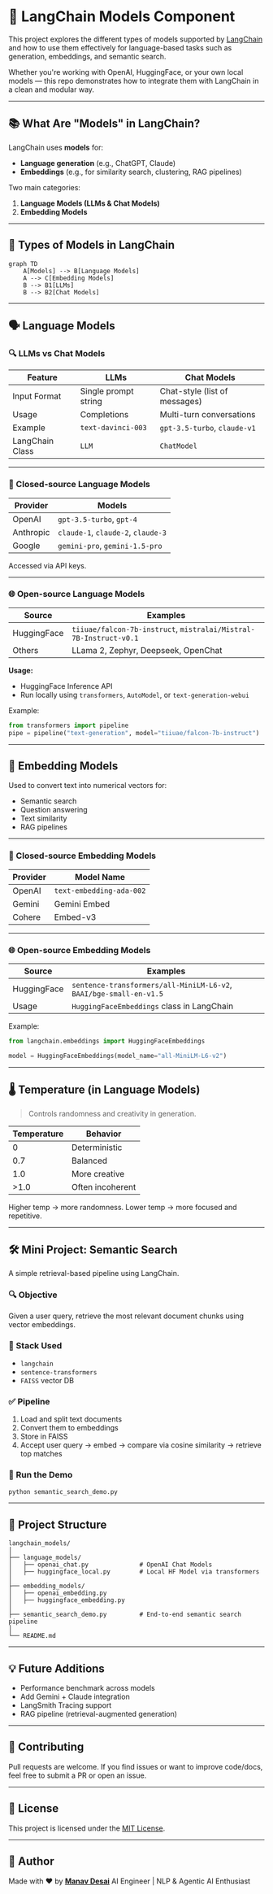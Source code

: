 # 🧠 LangChain Models Component

This project explores the different types of models supported by [LangChain](https://www.langchain.com/) and how to use them effectively for language-based tasks such as generation, embeddings, and semantic search.

Whether you're working with OpenAI, HuggingFace, or your own local models — this repo demonstrates how to integrate them with LangChain in a clean and modular way.

---

## 📚 What Are "Models" in LangChain?

LangChain uses **models** for:

- **Language generation** (e.g., ChatGPT, Claude)
- **Embeddings** (e.g., for similarity search, clustering, RAG pipelines)

Two main categories:
1. **Language Models (LLMs & Chat Models)**
2. **Embedding Models**

---

## 🧩 Types of Models in LangChain

```mermaid
graph TD
    A[Models] --> B[Language Models]
    A --> C[Embedding Models]
    B --> B1[LLMs]
    B --> B2[Chat Models]
````

---

## 🗣️ Language Models

### 🔍 LLMs vs Chat Models

| Feature         | LLMs                 | Chat Models                   |
| --------------- | -------------------- | ----------------------------- |
| Input Format    | Single prompt string | Chat-style (list of messages) |
| Usage           | Completions          | Multi-turn conversations      |
| Example         | `text-davinci-003`   | `gpt-3.5-turbo`, `claude-v1`  |
| LangChain Class | `LLM`                | `ChatModel`                   |

---

### 🛑 Closed-source Language Models

| Provider  | Models                             |
| --------- | ---------------------------------- |
| OpenAI    | `gpt-3.5-turbo`, `gpt-4`           |
| Anthropic | `claude-1`, `claude-2`, `claude-3` |
| Google    | `gemini-pro`, `gemini-1.5-pro`     |

Accessed via API keys.

---

### 🌐 Open-source Language Models

| Source      | Examples                                                          |
| ----------- | ----------------------------------------------------------------- |
| HuggingFace | `tiiuae/falcon-7b-instruct`, `mistralai/Mistral-7B-Instruct-v0.1` |
| Others      | LLama 2, Zephyr, Deepseek, OpenChat                               |

**Usage:**

* HuggingFace Inference API
* Run locally using `transformers`, `AutoModel`, or `text-generation-webui`

Example:

```python
from transformers import pipeline
pipe = pipeline("text-generation", model="tiiuae/falcon-7b-instruct")
```

---

## 🧬 Embedding Models

Used to convert text into numerical vectors for:

* Semantic search
* Question answering
* Text similarity
* RAG pipelines

---

### 🛑 Closed-source Embedding Models

| Provider | Model Name               |
| -------- | ------------------------ |
| OpenAI   | `text-embedding-ada-002` |
| Gemini   | Gemini Embed             |
| Cohere   | Embed-v3                 |

---

### 🌐 Open-source Embedding Models

| Source      | Examples                                                           |
| ----------- | ------------------------------------------------------------------ |
| HuggingFace | `sentence-transformers/all-MiniLM-L6-v2`, `BAAI/bge-small-en-v1.5` |
| Usage       | `HuggingFaceEmbeddings` class in LangChain                         |

Example:

```python
from langchain.embeddings import HuggingFaceEmbeddings

model = HuggingFaceEmbeddings(model_name="all-MiniLM-L6-v2")
```

---

## 🌡️ Temperature (in Language Models)

> Controls randomness and creativity in generation.

| Temperature | Behavior         |
| ----------- | ---------------- |
| 0           | Deterministic    |
| 0.7         | Balanced         |
| 1.0         | More creative    |
| >1.0        | Often incoherent |

Higher temp → more randomness.
Lower temp → more focused and repetitive.

---

## 🛠️ Mini Project: Semantic Search

A simple retrieval-based pipeline using LangChain.

### 🔍 Objective

Given a user query, retrieve the most relevant document chunks using vector embeddings.

### 🧰 Stack Used

* `langchain`
* `sentence-transformers`
* `FAISS` vector DB

### ✅ Pipeline

1. Load and split text documents
2. Convert them to embeddings
3. Store in FAISS
4. Accept user query → embed → compare via cosine similarity → retrieve top matches

### 🚀 Run the Demo

```bash
python semantic_search_demo.py
```

---

## 📁 Project Structure

```
langchain_models/
│
├── language_models/
│   ├── openai_chat.py              # OpenAI Chat Models
│   ├── huggingface_local.py        # Local HF Model via transformers
│
├── embedding_models/
│   ├── openai_embedding.py
│   ├── huggingface_embedding.py
│
├── semantic_search_demo.py         # End-to-end semantic search pipeline
│
└── README.md
```

---

## 💡 Future Additions

* Performance benchmark across models
* Add Gemini + Claude integration
* LangSmith Tracing support
* RAG pipeline (retrieval-augmented generation)

---

## 🤝 Contributing

Pull requests are welcome. If you find issues or want to improve code/docs, feel free to submit a PR or open an issue.

---

## 📜 License

This project is licensed under the [MIT License](LICENSE).

---

## 🙌 Author

Made with ❤️ by **[Manav Desai](https://github.com/manavdesai)**
AI Engineer | NLP & Agentic AI Enthusiast
